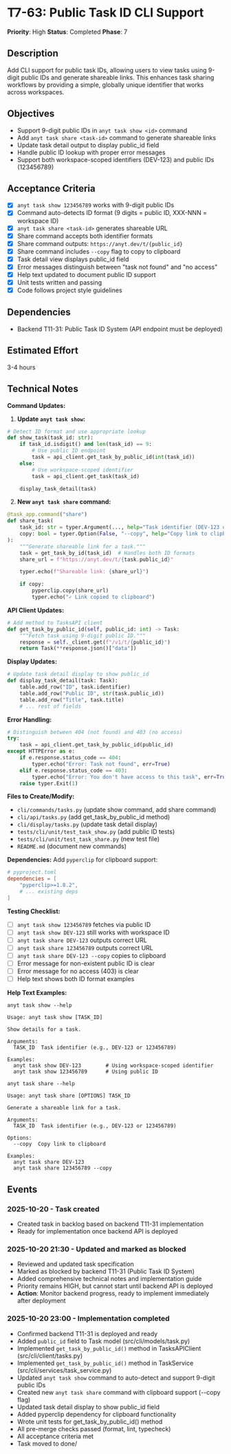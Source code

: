# T7-63: Public Task ID CLI Support

**Priority**: High
**Status**: Completed
**Phase**: 7

## Description

Add CLI support for public task IDs, allowing users to view tasks using 9-digit public IDs and generate shareable links. This enhances task sharing workflows by providing a simple, globally unique identifier that works across workspaces.

## Objectives

- Support 9-digit public IDs in `anyt task show <id>` command
- Add `anyt task share <task-id>` command to generate shareable links
- Update task detail output to display public_id field
- Handle public ID lookup with proper error messages
- Support both workspace-scoped identifiers (DEV-123) and public IDs (123456789)

## Acceptance Criteria

- [x] `anyt task show 123456789` works with 9-digit public IDs
- [x] Command auto-detects ID format (9 digits = public ID, XXX-NNN = workspace ID)
- [x] `anyt task share <task-id>` generates shareable URL
- [x] Share command accepts both identifier formats
- [x] Share command outputs: `https://anyt.dev/t/{public_id}`
- [x] Share command includes `--copy` flag to copy to clipboard
- [x] Task detail view displays public_id field
- [x] Error messages distinguish between "task not found" and "no access"
- [x] Help text updated to document public ID support
- [x] Unit tests written and passing
- [x] Code follows project style guidelines

## Dependencies

- Backend T11-31: Public Task ID System (API endpoint must be deployed)

## Estimated Effort

3-4 hours

## Technical Notes

**Command Updates:**

1. **Update `anyt task show`:**
```python
# Detect ID format and use appropriate lookup
def show_task(task_id: str):
    if task_id.isdigit() and len(task_id) == 9:
        # Use public ID endpoint
        task = api_client.get_task_by_public_id(int(task_id))
    else:
        # Use workspace-scoped identifier
        task = api_client.get_task(task_id)

    display_task_detail(task)
```

2. **New `anyt task share` command:**
```python
@task_app.command("share")
def share_task(
    task_id: str = typer.Argument(..., help="Task identifier (DEV-123 or 123456789)"),
    copy: bool = typer.Option(False, "--copy", help="Copy link to clipboard")
):
    """Generate shareable link for a task."""
    task = get_task_by_id(task_id)  # Handles both ID formats
    share_url = f"https://anyt.dev/t/{task.public_id}"

    typer.echo(f"Shareable link: {share_url}")

    if copy:
        pyperclip.copy(share_url)
        typer.echo("✓ Link copied to clipboard")
```

**API Client Updates:**
```python
# Add method to TasksAPI client
def get_task_by_public_id(self, public_id: int) -> Task:
    """Fetch task using 9-digit public ID."""
    response = self._client.get(f"/v1/t/{public_id}")
    return Task(**response.json()["data"])
```

**Display Updates:**
```python
# Update task detail display to show public_id
def display_task_detail(task: Task):
    table.add_row("ID", task.identifier)
    table.add_row("Public ID", str(task.public_id))
    table.add_row("Title", task.title)
    # ... rest of fields
```

**Error Handling:**
```python
# Distinguish between 404 (not found) and 403 (no access)
try:
    task = api_client.get_task_by_public_id(public_id)
except HTTPError as e:
    if e.response.status_code == 404:
        typer.echo("Error: Task not found", err=True)
    elif e.response.status_code == 403:
        typer.echo("Error: You don't have access to this task", err=True)
    raise typer.Exit(1)
```

**Files to Create/Modify:**
- `cli/commands/tasks.py` (update show command, add share command)
- `cli/api/tasks.py` (add get_task_by_public_id method)
- `cli/display/tasks.py` (update task detail display)
- `tests/cli/unit/test_task_show.py` (add public ID tests)
- `tests/cli/unit/test_task_share.py` (new test file)
- `README.md` (document new commands)

**Dependencies:**
Add `pyperclip` for clipboard support:
```toml
# pyproject.toml
dependencies = [
    "pyperclip>=1.8.2",
    # ... existing deps
]
```

**Testing Checklist:**
- [ ] `anyt task show 123456789` fetches via public ID
- [ ] `anyt task show DEV-123` still works with workspace ID
- [ ] `anyt task share DEV-123` outputs correct URL
- [ ] `anyt task share 123456789` outputs correct URL
- [ ] `anyt task share DEV-123 --copy` copies to clipboard
- [ ] Error message for non-existent public ID is clear
- [ ] Error message for no access (403) is clear
- [ ] Help text shows both ID format examples

**Help Text Examples:**
```
anyt task show --help

Usage: anyt task show [TASK_ID]

Show details for a task.

Arguments:
  TASK_ID  Task identifier (e.g., DEV-123 or 123456789)

Examples:
  anyt task show DEV-123        # Using workspace-scoped identifier
  anyt task show 123456789      # Using public ID
```

```
anyt task share --help

Usage: anyt task share [OPTIONS] TASK_ID

Generate a shareable link for a task.

Arguments:
  TASK_ID  Task identifier (e.g., DEV-123 or 123456789)

Options:
  --copy  Copy link to clipboard

Examples:
  anyt task share DEV-123
  anyt task share 123456789 --copy
```

## Events

### 2025-10-20 - Task created
- Created task in backlog based on backend T11-31 implementation
- Ready for implementation once backend API is deployed

### 2025-10-20 21:30 - Updated and marked as blocked
- Reviewed and updated task specification
- Marked as blocked by backend T11-31 (Public Task ID System)
- Added comprehensive technical notes and implementation guide
- Priority remains HIGH, but cannot start until backend API is deployed
- **Action**: Monitor backend progress, ready to implement immediately after deployment

### 2025-10-20 23:00 - Implementation completed
- Confirmed backend T11-31 is deployed and ready
- Added `public_id` field to Task model (src/cli/models/task.py)
- Implemented `get_task_by_public_id()` method in TasksAPIClient (src/cli/client/tasks.py)
- Implemented `get_task_by_public_id()` method in TaskService (src/cli/services/task_service.py)
- Updated `anyt task show` command to auto-detect and support 9-digit public IDs
- Created new `anyt task share` command with clipboard support (--copy flag)
- Updated task detail display to show public_id field
- Added pyperclip dependency for clipboard functionality
- Wrote unit tests for get_task_by_public_id() method
- All pre-merge checks passed (format, lint, typecheck)
- All acceptance criteria met
- Task moved to done/
